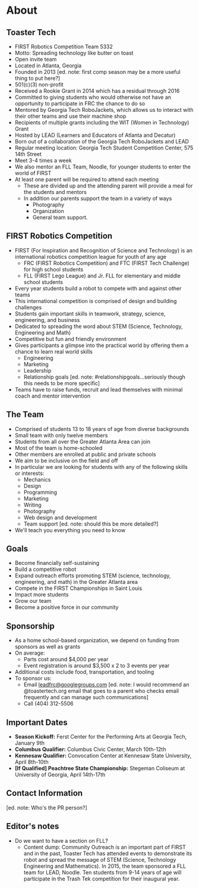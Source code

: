 # About

## Toaster Tech
* FIRST Robotics Competition Team 5332
* Motto: Spreading technology like butter on toast
* Open invite team
* Located in Atlanta, Georgia
* Founded in 2013 [ed. note: first comp season may be a more useful thing to put here?]
* 501(c)(3) non-profit
* Received a Rookie Grant in 2014 which has a residual through 2016
* Committed to giving students who would otherwise not have an opportunity to participate in FRC the chance to do so
* Mentored by Georgia Tech RoboJackets, which allows us to interact with their other teams and use their machine shop
* Recipients of multiple grants including the WIT (Women in Technology) Grant
* Hosted by LEAD (Learners and Educators of Atlanta and Decatur)
* Born out of a collaboration of the Georgia Tech RoboJackets and LEAD
* Regular meeting location: Georgia Tech Student Competition Center, 575 14th Street
* Meet 3-4 times a week
* We also mentor an FLL Team, Noodle, for younger students to enter the world of FIRST
* At least one parent will be required to attend each meeting
	* These are divided up and the attending parent will provide a meal for the students and mentors
	* In addition our parents support the team in a variety of ways
		* Photography
		* Organization
		* General team support.

## FIRST Robotics Competition
* FIRST (For Inspiration and Recognition of Science and Technology) is an international robotics competition league for youth of any age
	* FRC (FIRST Robotics Competition) and FTC (FIRST Tech Challenge) for high school students
	* FLL (FIRST Lego League) and Jr. FLL for elementary and middle school students
* Every year students build a robot to compete with and against other teams
* This international competition is comprised of design and building challenges
* Students gain important skills in teamwork, strategy, science, engineering, and business
* Dedicated to spreading the word about STEM (Science, Technology, Engineering and Math)
* Competitive but fun and friendly environment
* Gives participants a glimpse into the practical world by offering them a chance to learn real world skills
	* Engineering
	* Marketing
	* Leadership
	* Relationship goals [ed. note: #relationshipgoals...seriously though this needs to be more specific]
* Teams have to raise funds, recruit and lead themselves with minimal coach and mentor intervention

## The Team
* Comprised of students 13 to 18 years of age from diverse backgrounds
* Small team with only twelve members
* Students from all over the Greater Atlanta Area can join
* Most of the team is home-schooled
* Other members are enrolled at public and private schools
* We aim to be inclusive on the field and off
* In particular we are looking for students with any of the following skills or interests:
	* Mechanics
	* Design
	* Programming
	* Marketing
	* Writing
	* Photography
	* Web design and development
	* Team support [ed. note: should this be more detailed?]
* We'll teach you everything you need to know

## Goals
* Become financially self-sustaining
* Build a competitive robot
* Expand outreach efforts promoting STEM (science, technology, engineering, and math) in the Greater Atlanta area
* Compete in the FIRST Championships in Saint Louis
* Impact more students
* Grow our team
* Become a positive force in our community

## Sponsorship
* As a home school-based organization, we depend on funding from sponsors as well as grants
* On average:
	* Parts cost around $4,000 per year
	* Event registration is around $3,500 x 2 to 3 events per year
* Additional costs include food, transportation, and tooling
* To sponsor us:
	* Email leadfrc@googlegroups.com [ed. note: I would recommend an @toastertech.org email that goes to a parent who checks email frequently and can manage such communications]
	* Call (404) 312-5506

## Important Dates
* **Season Kickoff:** Ferst Center for the Performing Arts at Georgia Tech, January 9th
* **Columbus Qualifier:** Columbus Civic Center, March 10th-12th
* **Kennesaw Qualifier:** Convocation Center at Kennesaw State University, April 8th-10th
* **[If Qualified] Peachtree State Championship:** Stegeman Coliseum at University of Georgia, April 14th-17th

## Contact Information
[ed. note: Who's the PR person?]

## Editor's notes
* Do we want to have a section on FLL?
	* Content dump: Community Outreach is an important part of FIRST and in the past, Toaster Tech has attended events to demonstrate its robot and spread the message of STEM (Science, Technology Engineering and Mathematics). In 2015, the team sponsored a FLL team for LEAD, Noodle.  Ten students from 9-14 years of age will participate in the Trash Tek competition for their inaugural year.
